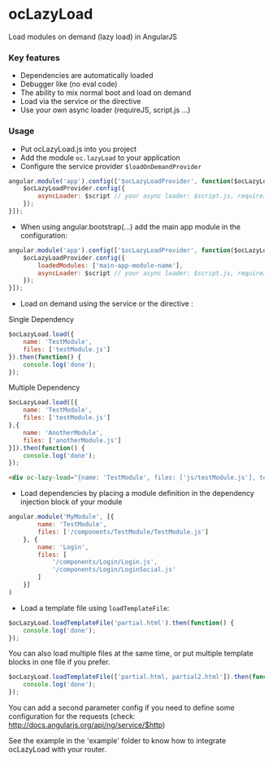 ocLazyLoad
==========

Load modules on demand (lazy load) in AngularJS

### Key features
- Dependencies are automatically loaded
- Debugger like (no eval code)
- The ability to mix normal boot and load on demand
- Load via the service or the directive
- Use your own async loader (requireJS, script.js ...)

### Usage
- Put ocLazyLoad.js into you project
- Add the module ```oc.lazyLoad``` to your application
- Configure the service provider ```$loadOnDemandProvider```

```javascript
angular.module('app').config(['$ocLazyLoadProvider', function($ocLazyLoadProvider) {
	$ocLazyLoadProvider.config({
		asyncLoader: $script // your async loader: $script.js, requireJS...
	});
}]);
```

- When using angular.bootstrap(...) add the main app module in the configuration:
```javascript
angular.module('app').config(['$ocLazyLoadProvider', function($ocLazyLoadProvider) {
	$ocLazyLoadProvider.config({
		loadedModules: ['main-app-module-name'],
		asyncLoader: $script // your async loader: $script.js, requireJS...
	});
}]);
```

- Load on demand using the service or the directive :

Single Dependency
```javascript
$ocLazyLoad.load({
	name: 'TestModule',
	files: ['testModule.js']
}).then(function() {
	console.log('done');
});
```

Multiple Dependency
```javascript
$ocLazyLoad.load([{
	name: 'TestModule',
	files: ['testModule.js']
},{
    name: 'AnotherModule',
    files: ['anotherModule.js']
}]).then(function() {
	console.log('done');
});
```

```html
<div oc-lazy-load="{name: 'TestModule', files: ['js/testModule.js'], template: 'partials/testLazyLoad.html'}"></div>
```

- Load dependencies by placing a module definition in the dependency injection block of your module
```javascript
angular.module('MyModule', [{
		name: 'TestModule',
		files: ['/components/TestModule/TestModule.js']
	}, {
		name: 'Login',
		files: [
			'/components/Login/Login.js',
			'/components/Login/LoginSocial.js'
		]
	}]
)
```

- Load a template file using ```loadTemplateFile```:
```javascript
$ocLazyLoad.loadTemplateFile('partial.html').then(function() {
	console.log('done');
});
```
You can also load multiple files at the same time, or put multiple template blocks in one file if you prefer.
```javascript
$ocLazyLoad.loadTemplateFile(['partial.html, partial2.html']).then(function() {
	console.log('done');
});
```
You can add a second parameter config if you need to define some configuration for the requests (check: http://docs.angularjs.org/api/ng/service/$http)


See the example in the 'example' folder to know how to integrate ocLazyLoad with your router.